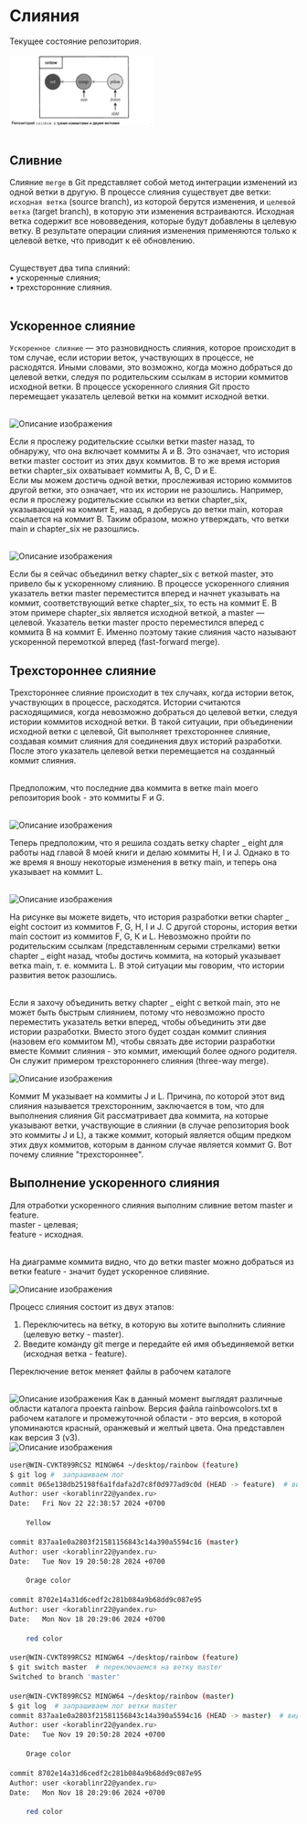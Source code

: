 # Слияния

Текущее состояние репозитория.  
<br>
<img src="resources/images/d_17.png" alt="Описание изображения" style="width: 50%;" />   
<br>

## Сливние
Слияние ```merge``` в Git представляет собой метод интеграции изменений из одной ветки в другую. В процессе слияния существует две ветки: ```исходная ветка``` (source branch), из которой берутся изменения, и ```целевой ветка``` (target branch), в которую эти изменения встраиваются. Исходная ветка содержит все нововведения, которые будут добавлены в целевую ветку. В результате операции слияния изменения применяются только к целевой ветке, что приводит к её обновлению.   
<br>  

Существует два типа слияний:  
• ускоренные слияния;  
• трехсторонние слияния.   
<br>  

## Ускоренное слияние  

```Ускоренное слияние``` — это разновидность слияния, которое происходит в том случае, если истории веток, участвующих в процессе, не расходятся. Иными словами, это возможно, когда можно добраться до целевой ветки, следуя по родительским ссылкам в истории коммитов исходной ветки. В процессе ускоренного слияния Git просто перемещает указатель целевой ветки на коммит исходной ветки.  
<br>  

<img src="resources/images/d_18.png" alt="Описание изображения" style="width: 50%;" />   
<br>  

Если я прослежу родительские ссылки ветки master назад, то обнаружу, что она включает коммиты A и B. Это означает, что история ветки master состоит из этих двух коммитов. В то же время история ветки chapter_six охватывает коммиты A, B, C, D и E.    
Если мы можем достичь одной ветки, прослеживая историю коммитов другой ветки, это означает, что их истории не разошлись. Например, если я прослежу родительские ссылки из ветки chapter_six, указывающей на коммит E, назад, я доберусь до ветки main, которая ссылается на коммит B. Таким образом, можно утверждать, что ветки main и chapter_six не разошлись.  
<br>  

<img src="resources/images/d_19.png" alt="Описание изображения" style="width: 50%;" />   
<br>  

Если бы я сейчас объединил ветку chapter_six с веткой master, это привело бы к ускоренному слиянию. В процессе ускоренного слияния указатель ветки master переместится вперед и начнет указывать на коммит, соответствующий ветке chapter_six, то есть на коммит E. В этом примере chapter_six является исходной веткой, а master — целевой. Указатель ветки master просто переместился вперед с коммита B на коммит E. Именно поэтому такие слияния часто называют ускоренной перемоткой вперед (fast-forward merge).

## Трехстороннее слияние  
Трехстороннее слияние происходит в тех случаях, когда истории веток, участвующих в процессе, расходятся. Истории считаются расходящимися, когда невозможно добраться до целевой ветки, следуя истории коммитов исходной ветки. В такой ситуации, при объединении исходной ветки с целевой, Git выполняет трехстороннее слияние, создавая коммит слияния для соединения двух историй разработки. После этого указатель целевой ветки перемещается на созданный коммит слияния.  
<br>  

Предположим, что последние два коммита в ветке main моего репозитория book - это коммиты F и G.  
<br>  

<img src="resources/images/d_20.png" alt="Описание изображения" style="width: 50%;" />   
<br>

Теперь предположим, что я решила создать ветку chapter _ eight для работы над главой 8 моей книги и делаю коммиты Н, I и J. Однако в то же время я вношу некоторые изменения в ветку main, и теперь она указывает на коммит L.  
<br>  

<img src="resources/images/d_21.png" alt="Описание изображения" style="width: 50%;" />   
<br>  

На рисунке вы можете видеть, что история разработки ветки chapter _ eight состоит из коммитов F, G, Н, I и J. С другой стороны, история ветки main состоит из коммитов F, G, К и L. Невозможно пройти по родительским ссылкам (представленным серыми стрелками) ветки chapter _ eight назад, чтобы достичь коммита, на который указывает ветка main, т. е. коммита L. В этой ситуации мы говорим, что истории развития веток разошлись.  
<br>  

Если я захочу объединить ветку chapter _ eight с веткой main, это не может быть быстрым слиянием, потому что невозможно просто переместить указатель ветки вперед, чтобы объединить эти две истории разработки. Вместо этого будет создан коммит слияния (назовем его коммитом М), чтобы связать две истории разработки вместе Коммит слияния - это коммит, имеющий более одного родителя. Он служит примером трехстороннего слияния (three-way merge). 
<br>  

<img src="resources/images/d_22.png" alt="Описание изображения" style="width: 50%;" />   
<br> 

Коммит М указывает на коммиты J и L. Причина, по которой этот вид слияния называется трехсторонним, заключается в том, что для выполнения слияния Git рассматривает два коммита, на которые указывают ветки, участвующие в слиянии (в случае репозитория book это коммиты J и L), а также коммит, который является общим предком этих двух коммитов, которым в данном случае является коммит G. Вот почему слияние "трехстороннее".   

## Выполнение ускоренного слияния  
Для отработки ускоренного слияния выполним сливние ветом master и feature.   
master - целевая;  
feature - исходная.  
<br>  

На диаграмме коммита видно, что до ветки master можно добраться из ветки feature - значит будет ускоренное сливяние.
<br>  

<img src="resources/images/d_23.png" alt="Описание изображения" style="width: 50%;" />   
<br> 

Процесс слияния состоит из двух этапов:
1. Переключитесь на ветку, в которую вы хотите выполнить слияние (целевую ветку - master).
2. Введите команду git merge и передайте ей имя объединяемой ветки (исходная ветка - feature).

Переключение веток меняет файлы в рабочем каталоге  
<br>  

<img src="resources/images/d_24.png" alt="Описание изображения" style="width: 50%;" />   
Как в данный момент выглядят различные области каталога проекта rainbow. Версия файла rainbowcolors.txt в рабочем каталоге и промежуточной области - это версия, в которой упоминаются красный, оранжевый и желтый цвета. Она представлен как версия 3 (vЗ).   
  
<br>    
  
<img src="resources/images/d_25.png" alt="Описание изображения" style="width: 50%;" />   
<br>  

```bash
user@WIN-CVKT899RCS2 MINGW64 ~/desktop/rainbow (feature)
$ git log #  запрашиваем лог
commit 065e138db25198f6a1fdafa2d7c8f0d977ad9c0d (HEAD -> feature)  # видим, что находимся в ветке feature, в ней 3 коммита: красный, оранжевый и желтый
Author: user <korablinr22@yandex.ru>
Date:   Fri Nov 22 22:38:57 2024 +0700

    Yellow

commit 837aa1e0a2803f21581156843c14a390a5594c16 (master)
Author: user <korablinr22@yandex.ru>
Date:   Tue Nov 19 20:50:28 2024 +0700

    Orage color

commit 8702e14a31d6cedf2c281b084a9b68dd9c087e95
Author: user <korablinr22@yandex.ru>
Date:   Mon Nov 18 20:29:06 2024 +0700

    red color

user@WIN-CVKT899RCS2 MINGW64 ~/desktop/rainbow (feature)
$ git switch master  # переключаемся на ветку master
Switched to branch 'master'

user@WIN-CVKT899RCS2 MINGW64 ~/desktop/rainbow (master)
$ git log  # запрашиваем лог ветки master
commit 837aa1e0a2803f21581156843c14a390a5594c16 (HEAD -> master)  # видим, что теперь мы на ветке master, в которой всего два коммита. Красный и оранжевый
Author: user <korablinr22@yandex.ru>
Date:   Tue Nov 19 20:50:28 2024 +0700

    Orage color

commit 8702e14a31d6cedf2c281b084a9b68dd9c087e95
Author: user <korablinr22@yandex.ru>
Date:   Mon Nov 18 20:29:06 2024 +0700

    red color
```
